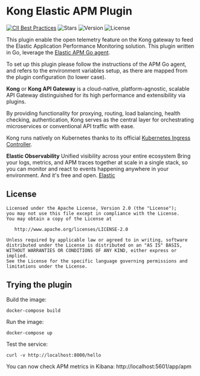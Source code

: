 # Kong Elastic APM Plugin


[![CII Best Practices](https://bestpractices.coreinfrastructure.org/projects/6092/badge)](https://bestpractices.coreinfrastructure.org/projects/6092) ![Stars](https://img.shields.io/github/stars/matthyx/kong-elastic-apm?style=flat-square) ![Version](https://img.shields.io/github/v/release/Kong/kong?color=green&label=Version&style=flat-square)  ![License](https://img.shields.io/badge/License-Apache%202.0-blue?style=flat-square)

This plugin enable the open telemetry feature on the Kong gateway to feed the Elastic Application Performance Monitoring solution. This plugin written in Go, leverage the [Elastic APM Go agent](https://www.elastic.co/guide/en/apm/agent/go/current/index.html).

To set up this plugin please follow the instructions of the APM Go agent, and refers to the environment variables setup, as there are mapped from the plugin configuration (to lower case).


**Kong** or **Kong API Gateway** is a cloud-native, platform-agnostic, scalable API Gateway distinguished for its high performance and extensibility via plugins.

By providing functionality for proxying, routing, load balancing, health checking, authentication, Kong serves as the central layer for orchestrating microservices or conventional API traffic with ease.

Kong runs natively on Kubernetes thanks to its official [Kubernetes Ingress Controller](https://github.com/Kong/kubernetes-ingress-controller).

**Elastic Observability** Unified visibility across your entire ecosystem
Bring your logs, metrics, and APM traces together at scale in a single stack, so you can monitor and react to events happening anywhere in your environment. And it's free and open. [Elastic](https://www.elastic.co/observability)

## License

```
Licensed under the Apache License, Version 2.0 (the "License");
you may not use this file except in compliance with the License.
You may obtain a copy of the License at

   http://www.apache.org/licenses/LICENSE-2.0

Unless required by applicable law or agreed to in writing, software
distributed under the License is distributed on an "AS IS" BASIS,
WITHOUT WARRANTIES OR CONDITIONS OF ANY KIND, either express or implied.
See the License for the specific language governing permissions and
limitations under the License.
```

## Trying the plugin

Build the image:
```shell
docker-compose build
```

Run the image:
```shell
docker-compose up
```

Test the service:
```shell
curl -v http://localhost:8000/hello
```

You can now check APM metrics in Kibana: http://localhost:5601/app/apm
